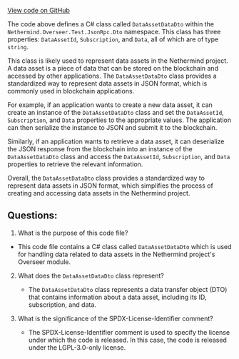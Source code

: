 [View code on GitHub](https://github.com/NethermindEth/nethermind/src/Nethermind/Nethermind.Overseer.Test/JsonRpc/Dto/DataAssetDataDto.cs)

The code above defines a C# class called `DataAssetDataDto` within the `Nethermind.Overseer.Test.JsonRpc.Dto` namespace. This class has three properties: `DataAssetId`, `Subscription`, and `Data`, all of which are of type `string`. 

This class is likely used to represent data assets in the Nethermind project. A data asset is a piece of data that can be stored on the blockchain and accessed by other applications. The `DataAssetDataDto` class provides a standardized way to represent data assets in JSON format, which is commonly used in blockchain applications. 

For example, if an application wants to create a new data asset, it can create an instance of the `DataAssetDataDto` class and set the `DataAssetId`, `Subscription`, and `Data` properties to the appropriate values. The application can then serialize the instance to JSON and submit it to the blockchain. 

Similarly, if an application wants to retrieve a data asset, it can deserialize the JSON response from the blockchain into an instance of the `DataAssetDataDto` class and access the `DataAssetId`, `Subscription`, and `Data` properties to retrieve the relevant information. 

Overall, the `DataAssetDataDto` class provides a standardized way to represent data assets in JSON format, which simplifies the process of creating and accessing data assets in the Nethermind project.
## Questions: 
 1. What is the purpose of this code file?
   - This code file contains a C# class called `DataAssetDataDto` which is used for handling data related to data assets in the Nethermind project's Overseer module.

2. What does the `DataAssetDataDto` class represent?
   - The `DataAssetDataDto` class represents a data transfer object (DTO) that contains information about a data asset, including its ID, subscription, and data.

3. What is the significance of the SPDX-License-Identifier comment?
   - The SPDX-License-Identifier comment is used to specify the license under which the code is released. In this case, the code is released under the LGPL-3.0-only license.